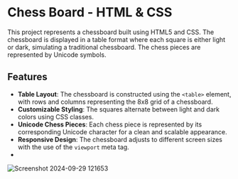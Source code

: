 # Chess Board - HTML & CSS

This project represents a chessboard built using HTML5 and CSS. The chessboard is displayed in a table format where each square is either light or dark, simulating a traditional chessboard. The chess pieces are represented by Unicode symbols.

## Features

- **Table Layout**: The chessboard is constructed using the `<table>` element, with rows and columns representing the 8x8 grid of a chessboard.
- **Customizable Styling**: The squares alternate between light and dark colors using CSS classes.
- **Unicode Chess Pieces**: Each chess piece is represented by its corresponding Unicode character for a clean and scalable appearance.
- **Responsive Design**: The chessboard adjusts to different screen sizes with the use of the `viewport` meta tag.
- 
![Screenshot 2024-09-29 121653](https://github.com/user-attachments/assets/a923f1e8-5512-4b5d-aa90-18eff33ea3f9)
